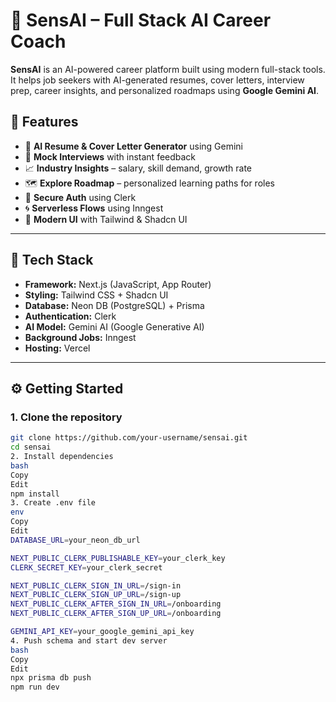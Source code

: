 # 🔮 SensAI – Full Stack AI Career Coach

**SensAI** is an AI-powered career platform built using modern full-stack tools. It helps job seekers with AI-generated resumes, cover letters, interview prep, career insights, and personalized roadmaps using **Google Gemini AI**.



## 🚀 Features

- 📄 **AI Resume & Cover Letter Generator** using Gemini
- 🧠 **Mock Interviews** with instant feedback
- 📈 **Industry Insights** – salary, skill demand, growth rate
- 🗺️ **Explore Roadmap** – personalized learning paths for roles
- 🔐 **Secure Auth** using Clerk
- 🌀 **Serverless Flows** using Inngest
- 💅 **Modern UI** with Tailwind & Shadcn UI

---

## 🧰 Tech Stack

- **Framework:** Next.js (JavaScript, App Router)
- **Styling:** Tailwind CSS + Shadcn UI
- **Database:** Neon DB (PostgreSQL) + Prisma
- **Authentication:** Clerk
- **AI Model:** Gemini AI (Google Generative AI)
- **Background Jobs:** Inngest
- **Hosting:** Vercel

---

## ⚙️ Getting Started

### 1. Clone the repository
```bash
git clone https://github.com/your-username/sensai.git
cd sensai
2. Install dependencies
bash
Copy
Edit
npm install
3. Create .env file
env
Copy
Edit
DATABASE_URL=your_neon_db_url

NEXT_PUBLIC_CLERK_PUBLISHABLE_KEY=your_clerk_key
CLERK_SECRET_KEY=your_clerk_secret

NEXT_PUBLIC_CLERK_SIGN_IN_URL=/sign-in
NEXT_PUBLIC_CLERK_SIGN_UP_URL=/sign-up
NEXT_PUBLIC_CLERK_AFTER_SIGN_IN_URL=/onboarding
NEXT_PUBLIC_CLERK_AFTER_SIGN_UP_URL=/onboarding

GEMINI_API_KEY=your_google_gemini_api_key
4. Push schema and start dev server
bash
Copy
Edit
npx prisma db push
npm run dev